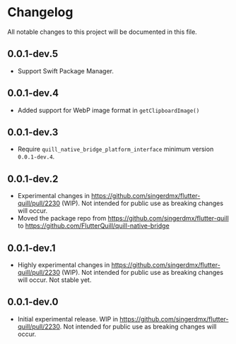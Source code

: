 # Changelog

All notable changes to this project will be documented in this file.

## 0.0.1-dev.5

- Support Swift Package Manager.

## 0.0.1-dev.4

- Added support for WebP image format in `getClipboardImage()`

## 0.0.1-dev.3

- Require `quill_native_bridge_platform_interface` minimum version `0.0.1-dev.4`.

## 0.0.1-dev.2

- Experimental changes in https://github.com/singerdmx/flutter-quill/pull/2230 (WIP). Not intended for public use as breaking changes will occur.
- Moved the package repo from https://github.com/singerdmx/flutter-quill to https://github.com/FlutterQuill/quill-native-bridge

## 0.0.1-dev.1

- Highly experimental changes in https://github.com/singerdmx/flutter-quill/pull/2230 (WIP). Not intended for public use as breaking changes will occur. Not stable yet.

## 0.0.1-dev.0

- Initial experimental release. WIP in https://github.com/singerdmx/flutter-quill/pull/2230. Not intended for public use as breaking changes will occur.